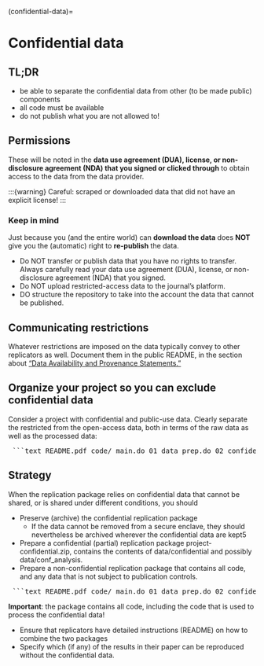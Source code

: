 (confidential-data)=
# Confidential data

## TL;DR

- be able to separate the confidential data from other (to be made public) components
- all code must be available
- do not publish what you are not allowed to!

## Permissions

These will be noted in the **data use agreement (DUA), license, or non-disclosure agreement (NDA) that you signed or clicked through** to obtain access to the data from the data provider.

:::{warning}
Careful: scraped or downloaded data that did not have an explicit license!
:::

### Keep in mind

Just because you (and the entire world) can **download the data** does **NOT** give you the (automatic) right to **re-publish** the data.

- Do NOT transfer or publish data that you have no rights to transfer. Always carefully read your data use agreement (DUA), license, or non-disclosure agreement (NDA) that you signed.
- Do NOT upload restricted-access data to the journal’s platform.
- DO structure the repository to take into the account the data that cannot be published.

## Communicating restrictions
Whatever restrictions are imposed on the data typically convey to other replicators as well. Document them in the public README, in the section about [“Data Availability and Provenance Statements.”](https://social-science-data-editors.github.io/template_README/template-README.html#data-availability-and-provenance-statements)


## Organize your project so you can exclude confidential data
Consider a project with confidential and public-use data. Clearly separate the restricted from the open-access data, both in terms of the raw data as well as the processed data:

<pre> ```text README.pdf code/ main.do 01_data_prep.do 02_confidential_prep.do 03_analysis.do 04_figures.do data/ raw/ cps0001.dat confidential/ ssa.csv conf_analysis/ confidential_combined.dta ``` </pre>

## Strategy
When the replication package relies on confidential data that cannot be shared, or is shared under different conditions, you should

- Preserve (archive) the confidential replication package
  - If the data cannot be removed from a secure enclave, they should nevertheless be archived wherever the confidential data are kept5
- Prepare a confidential (partial) replication package project-confidential.zip, contains the contents of data/confidential and possibly data/conf_analysis.
- Prepare a non-confidential replication package that contains all code, and any data that is not subject to publication controls.

<pre> ```text README.pdf code/ main.do 01_data_prep.do 02_confidential_prep.do 03_analysis.do 04_figures.do data/ raw/ cps0001.dat confidential/ ssa.csv conf_analysis/ confidential_combined.dta ``` </pre>

**Important**: the package contains all code, including the code that is used to process the confidential data!

- Ensure that replicators have detailed instructions (README) on how to combine the two packages
- Specify which (if any) of the results in their paper can be reproduced without the confidential data.






